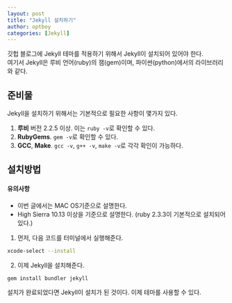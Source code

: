 ```yaml
---
layout: post
title: "Jekyll 설치하기"
author: optboy
categories: [Jekyll]
---
```


깃헙 블로그에 Jekyll 테마를 적용하기 위해서 Jekyll이 설치되어 있어야 한다.  
여기서 Jekyll은 루비 언어(ruby)의 잼(gem)이며, 파이썬(python)에서의 라이브러리와 같다.

## 준비물  

Jekyll을 설치하기 위해서는 기본적으로 필요한 사항이 몇가지 있다.

1. **루비** 버전 2.2.5 이상. 이는 `ruby -v`로 확인할 수 있다.  
2. **RubyGems**. `gem -v`로 확인할 수 있다.   
3. **GCC**, **Make**. `gcc -v`, `g++ -v`, `make -v`로 각각 확인이 가능하다.  

## 설치방법

#### 유의사항
* 이번 글에서는 MAC OS기준으로 설명한다.  
* High Sierra 10.13 이상을 기준으로 설명한다. (ruby 2.3.3이 기본적으로 설치되어 있다.)  

1. 먼저, 다음 코드를 터미널에서 실행해준다.
```bash
xcode-select --install
```
2. 이제 Jekyll을 설치해준다.  
```bash
gem install bundler jekyll
```  

설치가 완료되었다면 Jekyll이 설치가 된 것이다. 이제 테마를 사용할 수 있다.


